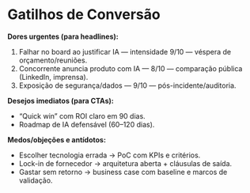 # Gatilhos de Conversão

**Dores urgentes (para headlines):**
1) Falhar no board ao justificar IA — intensidade 9/10 — véspera de orçamento/reuniões.  
2) Concorrente anuncia produto com IA — 8/10 — comparação pública (LinkedIn, imprensa).  
3) Exposição de segurança/dados — 9/10 — pós-incidente/auditoria.

**Desejos imediatos (para CTAs):**
- “Quick win” com ROI claro em 90 dias.  
- Roadmap de IA defensável (60–120 dias).

**Medos/objeções e antídotos:**
- Escolher tecnologia errada → PoC com KPIs e critérios.  
- Lock-in de fornecedor → arquitetura aberta + cláusulas de saída.  
- Gastar sem retorno → business case com baseline e marcos de validação.
